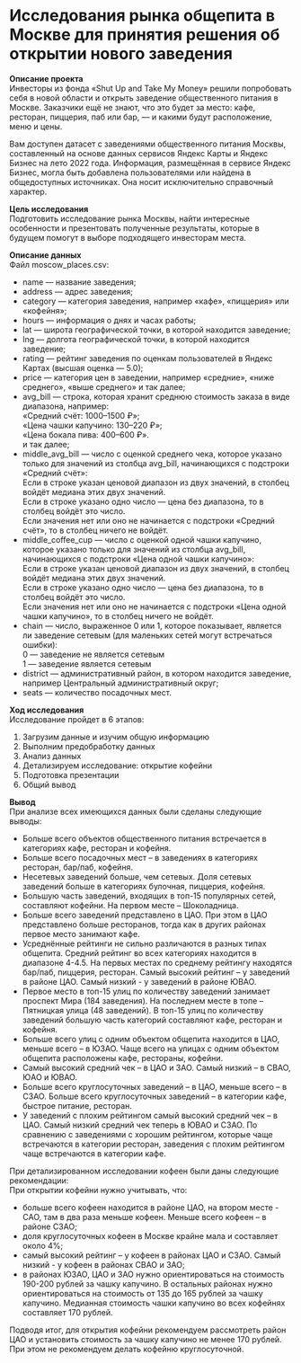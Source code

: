 # Исследования рынка общепита в Москве для принятия решения об открытии нового заведения

**Описание проекта**  
Инвесторы из фонда «Shut Up and Take My Money» решили попробовать себя в новой области и открыть заведение общественного питания в Москве. Заказчики ещё не знают, что это будет за место: кафе, ресторан, пиццерия, паб или бар, — и какими будут расположение, меню и цены.

Вам доступен датасет с заведениями общественного питания Москвы, составленный на основе данных сервисов Яндекс Карты и Яндекс Бизнес на лето 2022 года. Информация, размещённая в сервисе Яндекс Бизнес, могла быть добавлена пользователями или найдена в общедоступных источниках. Она носит исключительно справочный характер.

**Цель исследования**  
Подготовить исследование рынка Москвы, найти интересные особенности и презентовать полученные результаты, которые в будущем помогут в выборе подходящего инвесторам места.

**Описание данных**  
Файл moscow_places.csv:  
- name — название заведения;
- address — адрес заведения;
- category — категория заведения, например «кафе», «пиццерия» или «кофейня»;
- hours — информация о днях и часах работы;
- lat — широта географической точки, в которой находится заведение;
- lng — долгота географической точки, в которой находится заведение;
- rating — рейтинг заведения по оценкам пользователей в Яндекс Картах (высшая оценка — 5.0);
- price — категория цен в заведении, например «средние», «ниже среднего», «выше среднего» и так далее;
- avg_bill — строка, которая хранит среднюю стоимость заказа в виде диапазона, например:  
«Средний счёт: 1000–1500 ₽»;  
«Цена чашки капучино: 130–220 ₽»;  
«Цена бокала пива: 400–600 ₽».  
и так далее;  
- middle_avg_bill — число с оценкой среднего чека, которое указано только для значений из столбца avg_bill, начинающихся с подстроки «Средний счёт»:  
Если в строке указан ценовой диапазон из двух значений, в столбец войдёт медиана этих двух значений.  
Если в строке указано одно число — цена без диапазона, то в столбец войдёт это число.  
Если значения нет или оно не начинается с подстроки «Средний счёт», то в столбец ничего не войдёт.  
- middle_coffee_cup — число с оценкой одной чашки капучино, которое указано только для значений из столбца avg_bill, начинающихся с подстроки «Цена одной чашки капучино»:  
Если в строке указан ценовой диапазон из двух значений, в столбец войдёт медиана этих двух значений.  
Если в строке указано одно число — цена без диапазона, то в столбец войдёт это число.  
Если значения нет или оно не начинается с подстроки «Цена одной чашки капучино», то в столбец ничего не войдёт.  
- chain — число, выраженное 0 или 1, которое показывает, является ли заведение сетевым (для маленьких сетей могут встречаться ошибки):  
0 — заведение не является сетевым  
1 — заведение является сетевым  
- district — административный район, в котором находится заведение, например Центральный административный округ;
- seats — количество посадочных мест.

**Ход исследования**  
Исследование пройдет в 6 этапов:  
1. Загрузим данные и изучим общую информацию
2. Выполним предобработку данных
3. Анализ данных
4. Детализируем исследование: открытие кофейни
5. Подготовка презентации
6. Общий вывод

**Вывод**  
При анализе всех имеющихся данных были сделаны следующие выводы:  
- Больше всего объектов общественного питания встречается в категориях кафе, ресторан и кофейня.
- Больше всего посадочных мест – в заведениях в категориях ресторан, бар/паб, кофейня.
- Несетевых заведений больше, чем сетевых. Доля сетевых заведений больше в категориях булочная, пиццерия, кофейня.
- Большую часть заведений, входящих в топ-15 популярных сетей, составляют кофейни. На первом месте – Шоколадница.
- Больше всего заведений представлено в ЦАО. При этом в ЦАО представлено больше ресторанов, тогда как в других районах первое место занимают кафе.
- Усреднённые рейтинги не сильно различаются в разных типах общепита. Средний рейтинг во всех категориях находится в диапазоне 4-4.5. На первых местах по среднему рейтингу находятся бар/паб, пиццерия, ресторан. Самый высокий рейтинг – у заведений в районе ЦАО. Самый низкий - у заведений в районе ЮВАО.
- Первое место в топ-15 улиц по количеству заведений занимает проспект Мира (184 заведения). На последнем месте в топе – Пятницкая улица (48 заведений). В топ-15 улиц по количеству заведений большую часть категорий составляют кафе, ресторан и кофейня.
- Больше всего улиц с одним объектом общепита находится в ЦАО, меньше всего – в ЮЗАО. Чаще всего на улицах с одним объектом общепита расположены кафе, рестораны, кофейни.
- Самый высокий средний чек – в ЦАО и ЗАО. Самый низкий – в СВАО, ЮАО и ЮВАО.
- Больше всего круглосуточных заведений – в ЦАО, меньше всего – в СЗАО. Больше всего круглосуточных заведений – в категории кафе, быстрое питание, ресторан.
- У заведений с плохим рейтингом самый высокий средний чек – в ЦАО. Самый низкий средний чек теперь в ЮВАО и СЗАО. По сравнению с заведениями с хорошим рейтингом, которые чаще встречаются в категории ресторан, заведения с плохим рейтингом чаще встречаются в категории кафе.

При детализированном исследовании кофеен были даны следующие рекомендации:  
При открытии кофейни нужно учитывать, что:
- больше всего кофеен находится в районе ЦАО, на втором месте - САО, там в два раза меньше кофеен. Меньше всего кофеен – в районе СЗАО;
- доля круглосуточных кофеен в Москве крайне мала и составляет около 4%;
- самый высокий рейтинг – у кофеен в районах ЦАО и СЗАО. Самый низкий - у кофеен в районах СВАО и ЗАО;
- в районах ЮЗАО, ЦАО и ЗАО нужно ориентироваться на стоимость 190-200 рублей за чашку капучино. В остальных районах нужно ориентироваться на стоимость от 135 до 165 рублей за чашку капучино. Медианная стоимость чашки капучино во всех кофейнях составляет 170 рублей.  

Подводя итог, для открытия кофейни рекомендуем рассмотреть район ЦАО и установить стоимость за чашку капучино не менее 170 рублей. При этом не рекомендуем делать кофейню круглосуточной.
